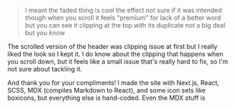 > I meant the faded thing is cool
> the effect
> not sure if it was intended though
> when you scroll it feels "premium" for lack of a better word
> but you can see it clipping at the top with its duplicate
> not a big deal but you know

The scrolled version of the header was clipping issue at first but I really liked the look so I kept it. I do know about the clipping that happens when you scroll down, but it feels like a small issue that's really hard to fix, so I'm not sure about tackling it.

And thank you for your compliments! I made the site with Next.js, React, SCSS, MDX (compiles Markdown to React), and some icon sets like boxicons, but everything else is hand-coded. Even the MDX stuff is 
